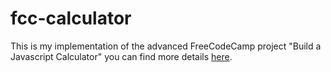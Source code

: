 # fcc-calculator
This is my implementation of the advanced FreeCodeCamp project "Build a Javascript Calculator" you can find more details [here](https://www.freecodecamp.com/challenges/build-a-javascript-calculator).

